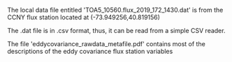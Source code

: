 The local data file entitled 'TOA5_10560.flux_2019_172_1430.dat' is from the CCNY flux station
located at (-73.949256,40.819156)

The .dat file is in .csv format, thus, it can be read from a simple CSV reader.

The file 'eddycovariance_rawdata_metafile.pdf' contains most of the descriptions of the eddy covariance flux station variables
